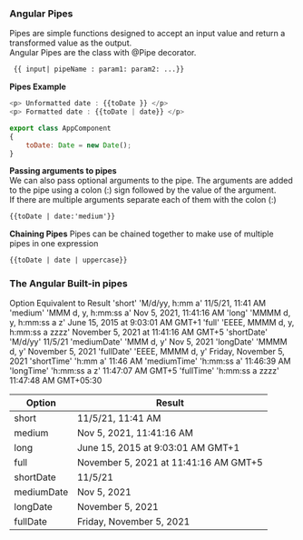 ### Angular Pipes
Pipes are simple functions designed to accept an input value and return a transformed value as the output.     
Angular Pipes are the class with @Pipe decorator.
```html
 {{ input| pipeName : param1: param2: ...}}
```

__Pipes Example__    
```javascript 
<p> Unformatted date : {{toDate }} </p>
<p> Formatted date : {{toDate | date}} </p>

export class AppComponent 
{  
    toDate: Date = new Date(); 
}
```

__Passing arguments to pipes__     
We can also pass optional arguments to the pipe. The arguments are added to the pipe using a colon (:) sign followed by the value of the argument.     
If there are multiple arguments separate each of them with the colon (:)
```html 
{{toDate | date:'medium'}}
```

__Chaining Pipes__
Pipes can be chained together to make use of multiple pipes in one expression
```html 
{{toDate | date | uppercase}}
```

### The Angular Built-in pipes


Option	Equivalent to	Result
'short'	'M/d/yy, h:mm a'	11/5/21, 11:41 AM
'medium'	'MMM d, y, h:mm:ss a'	Nov 5, 2021, 11:41:16 AM
'long'	'MMMM d, y, h:mm:ss a z'	June 15, 2015 at 9:03:01 AM GMT+1
'full'	'EEEE, MMMM d, y, h:mm:ss a zzzz'	November 5, 2021 at 11:41:16 AM GMT+5
'shortDate'	'M/d/yy'	11/5/21
'mediumDate'	'MMM d, y'	Nov 5, 2021
'longDate'	'MMMM d, y'	November 5, 2021
'fullDate'	'EEEE, MMMM d, y'	Friday, November 5, 2021
'shortTime'	'h:mm a'	11:46 AM
'mediumTime'	'h:mm:ss a'	11:46:39 AM
'longTime'	'h:mm:ss a z'	11:47:07 AM GMT+5
'fullTime'	'h:mm:ss a zzzz'	11:47:48 AM GMT+05:30


| Option |   Result|
|----       |---------------|
|  short    |11/5/21, 11:41 AM     |
|  medium    |Nov 5, 2021, 11:41:16 AM     |
|  long    |  June 15, 2015 at 9:03:01 AM GMT+1    |
|  full    |  November 5, 2021 at 11:41:16 AM GMT+5    |
|  shortDate    |11/5/21     |
|  mediumDate    |Nov 5, 2021   |
|  longDate    |  November 5, 2021   |
|  fullDate    |  Friday, November 5, 2021    |


